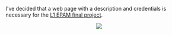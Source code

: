 I've decided that a web page with a description and credentials is necessary for the [L1 EPAM final project](https://github.com/Ivan2navI/L1_EPAM/tree/main/1.%20Final%20project).

<p align="center">
  <img src=".info/Web_Page.png">
</p>